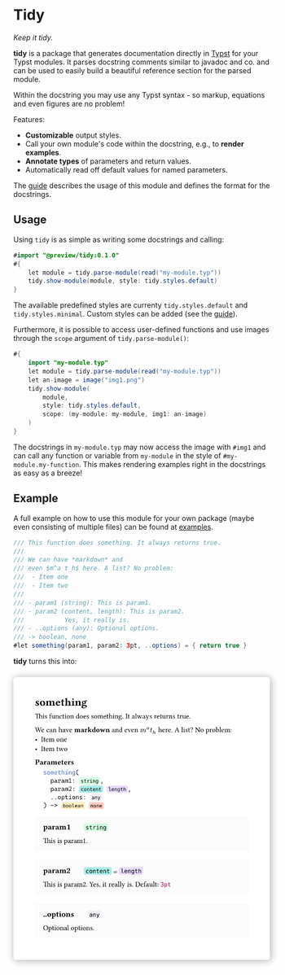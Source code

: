 
# Tidy
*Keep it tidy.*

<!-- [![Tests](https://github.com/Mc-Zen/tidy/actions/workflows/run_tests.yml/badge.svg)](https://github.com/Mc-Zen/tidy/actions/workflows/run_tests.yml) -->

**tidy** is a package that generates documentation directly in [Typst](https://typst.app/) for your Typst modules. It parses docstring comments similar to javadoc and co. and can be used to easily build a beautiful reference section for the parsed module.  

Within the docstring you may use any Typst syntax - so markup, equations and even figures are no problem!

Features:
- **Customizable** output styles. 
- Call your own module's code within the docstring, e.g., to **render examples**. 
- **Annotate types** of parameters and return values.
- Automatically read off default values for named parameters.


The [guide](./docs/tidy-guide.pdf) describes the usage of this module and defines the format for the docstrings. 

## Usage

Using `tidy` is as simple as writing some docstrings and calling:
```java
#import "@preview/tidy:0.1.0"
#{
    let module = tidy.parse-module(read("my-module.typ"))
    tidy.show-module(module, style: tidy.styles.default)
}
```

The available predefined styles are currenty `tidy.styles.default` and `tidy.styles.minimal`. Custom styles can be added (see the [guide](./docs/tidy-guide.pdf)). 

Furthermore, it is possible to access user-defined functions and use images through the `scope` argument of `tidy.parse-module()`:

```java
#{
    import "my-module.typ"
    let module = tidy.parse-module(read("my-module.typ"))
    let an-image = image("img1.png")
    tidy.show-module(
        module,
        style: tidy.styles.default,
        scope: (my-module: my-module, img1: an-image)
    )
}
```
The docstrings in `my-module.typ` may now access the image with `#img1` and can call any function or variable from `my-module` in the style of `#my-module.my-function`. This makes rendering examples right in the docstrings as easy as a breeze!

## Example

A full example on how to use this module for your own package (maybe even consisting of multiple files) can be found at [examples](https://github.com/Mc-Zen/tidy/tree/main/examples).

```java
/// This function does something. It always returns true.
///
/// We can have *markdown* and 
/// even $m^a t_h$ here. A list? No problem:
///  - Item one 
///  - Item two 
/// 
/// - param1 (string): This is param1.
/// - param2 (content, length): This is param2.
///           Yes, it really is. 
/// - ..options (any): Optional options. 
/// -> boolean, none
#let something(param1, param2: 3pt, ..options) = { return true }
```

**tidy** turns this into:

<h3 align="center">
  <img alt="Tidy example output" src="docs/images/my-module-docs.svg" style="max-width: 100%; padding: 10px 10px; box-shadow: 1pt 1pt 10pt 0pt #AAAAAA; border-radius: 4pt; box-sizing: border-box; background: white">
</h3>